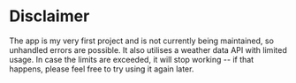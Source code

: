 # Disclaimer

The app is my very first project and is not currently being maintained, so unhandled errors are possible. It also utilises a weather data API with limited usage. In case the limits are exceeded, it will stop working -- if that happens, please feel free to try using it again later.
